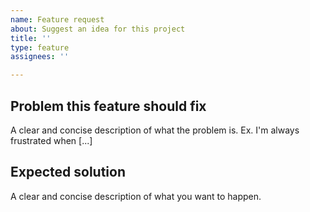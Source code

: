 ```yaml
---
name: Feature request
about: Suggest an idea for this project
title: ''
type: feature
assignees: ''

---
```


## Problem this feature should fix
A clear and concise description of what the problem is. Ex. I'm always frustrated when [...]

## Expected solution
A clear and concise description of what you want to happen.
